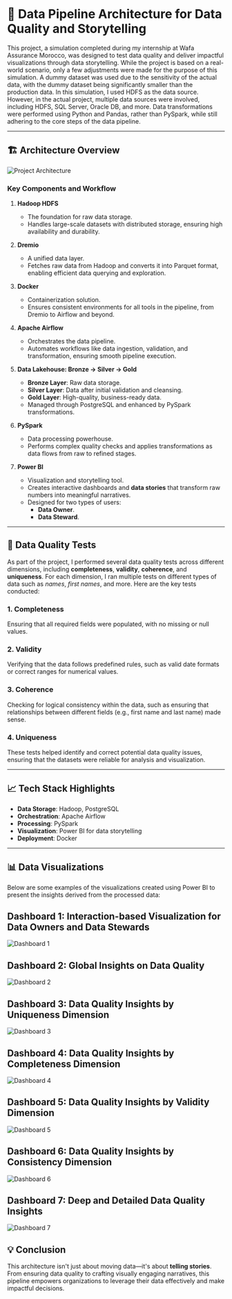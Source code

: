 # 🚀 Data Pipeline Architecture for Data Quality and Storytelling  

This project, a simulation completed during my internship at Wafa Assurance Morocco, was designed to test data quality and deliver impactful visualizations through data storytelling. While the project is based on a real-world scenario, only a few adjustments were made for the purpose of this simulation.
A dummy dataset was used due to the sensitivity of the actual data, with the dummy dataset being significantly smaller than the production data. In this simulation, I used HDFS as the data source. However, in the actual project, multiple data sources were involved, including HDFS, SQL Server, Oracle DB, and more.
Data transformations were performed using Python and Pandas, rather than PySpark, while still adhering to the core steps of the data pipeline.

---

## 🏗️ Architecture Overview  

![Project Architecture](archi.png)  

### Key Components and Workflow  

1. **Hadoop HDFS**  
   - The foundation for raw data storage.  
   - Handles large-scale datasets with distributed storage, ensuring high availability and durability.  

2. **Dremio**  
   - A unified data layer.  
   - Fetches raw data from Hadoop and converts it into Parquet format, enabling efficient data querying and exploration.  

3. **Docker**  
   - Containerization solution.  
   - Ensures consistent environments for all tools in the pipeline, from Dremio to Airflow and beyond.

4. **Apache Airflow**  
   - Orchestrates the data pipeline.  
   - Automates workflows like data ingestion, validation, and transformation, ensuring smooth pipeline execution.

5. **Data Lakehouse: Bronze → Silver → Gold**  
   - **Bronze Layer**: Raw data storage.  
   - **Silver Layer**: Data after initial validation and cleansing.  
   - **Gold Layer**: High-quality, business-ready data.  
   - Managed through PostgreSQL and enhanced by PySpark transformations.

6. **PySpark**  
   - Data processing powerhouse.  
   - Performs complex quality checks and applies transformations as data flows from raw to refined stages.

7. **Power BI**  
   - Visualization and storytelling tool.  
   - Creates interactive dashboards and **data stories** that transform raw numbers into meaningful narratives.  
   - Designed for two types of users:  
     - **Data Owner**.  
     - **Data Steward**.

---

## 🧪 Data Quality Tests

As part of the project, I performed several data quality tests across different dimensions, including **completeness**, **validity**, **coherence**, and **uniqueness**. For each dimension, I ran multiple tests on different types of data such as *names*, *first names*, and more. Here are the key tests conducted:

### 1. Completeness
Ensuring that all required fields were populated, with no missing or null values.

### 2. Validity
Verifying that the data follows predefined rules, such as valid date formats or correct ranges for numerical values.

### 3. Coherence
Checking for logical consistency within the data, such as ensuring that relationships between different fields (e.g., first name and last name) made sense.

### 4. Uniqueness

These tests helped identify and correct potential data quality issues, ensuring that the datasets were reliable for analysis and visualization.

---

## 📈 Tech Stack Highlights  

- **Data Storage**: Hadoop, PostgreSQL  
- **Orchestration**: Apache Airflow  
- **Processing**: PySpark  
- **Visualization**: Power BI for data storytelling  
- **Deployment**: Docker  

---

## 📊 Data Visualizations  

Below are some examples of the visualizations created using Power BI to present the insights derived from the processed data:

## **Dashboard 1**: Interaction-based Visualization for Data Owners and Data Stewards  
![Dashboard 1](dashboards/1.jpg)

## **Dashboard 2**: Global Insights on Data Quality  
![Dashboard 2](dashboards/2.jpg)

## **Dashboard 3**: Data Quality Insights by Uniqueness Dimension  
![Dashboard 3](dashboards/3.jpg)

## **Dashboard 4**: Data Quality Insights by Completeness Dimension  
![Dashboard 4](dashboards/4.jpg)

## **Dashboard 5**: Data Quality Insights by Validity Dimension  
![Dashboard 5](dashboards/5.jpg)

## **Dashboard 6**: Data Quality Insights by Consistency Dimension  
![Dashboard 6](dashboards/6.jpg)
## **Dashboard 7**: Deep and Detailed Data Quality Insights  
![Dashboard 7](dashboards/7.jpg)


  
## 💡 Conclusion  

This architecture isn't just about moving data—it's about **telling stories**. From ensuring data quality to crafting visually engaging narratives, this pipeline empowers organizations to leverage their data effectively and make impactful decisions.

